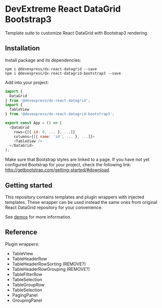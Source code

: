 # DevExtreme React DataGrid Bootstrap3

Template suite to customize React DataGrid with Bootstrap3 rendering.

## Installation

Install package and its dependencies:

```
npm i @devexpress/dx-react-datagrid --save
npm i @devexpress/dx-react-datagrid-bootstrap3 --save
```

Add into your project:

```js
import {
  DataGrid
} from '@devexpress/dx-react-datagrid';
import {
  TableView
} from '@devexpress/dx-react-datagrid-bootstrap3';

export const App = () => (
  <DataGrid
    rows={[{ id: 0, ... }, ...]}
    columns={[{ name: 'id', ... }, ...]}>
    <TableView />
  </DataGrid>
);
```

Make sure that Bootstrap styles are linked to a page. If you have not yet configured Bootstrap for your project, check the following link: http://getbootstrap.com/getting-started/#download.

## Getting started

This repository contains templates and plugin wrappers with injected templates. These wrapper can be used instead the same ones from original React DataGrid repository for your convenience.

See [demos](../dx-react-demos/README.md) for more information.

## Reference

Plugin wrappers:
- TableView
- TableHeaderRow
- TableHeaderRowSorting (REMOVE?)
- TableHeaderRowGrouping (REMOVE?)
- TableFilterRow
- TableSelection
- TableGroupRow
- TableSelection
- PagingPanel
- GroupingPanel
